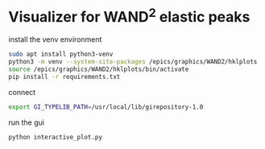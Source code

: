 # Visualizer for WAND<sup>2</sup> elastic peaks

install the venv environment
```bash
sudo apt install python3-venv
python3 -m venv --system-site-packages /epics/graphics/WAND2/hklplots
source /epics/graphics/WAND2/hklplots/bin/activate
pip install -r requirements.txt
```

connect 
```bash
export GI_TYPELIB_PATH=/usr/local/lib/girepository-1.0
```

run the gui
```bash
python interactive_plot.py
```
